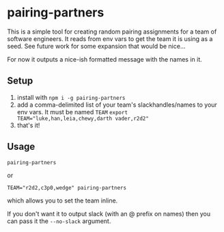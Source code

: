 # pairing-partners

This is a simple tool for creating random pairing assignments for a team of
software engineers. It reads from env vars to get the team it is using as a
seed. See future work for some expansion that would be nice...

For now it outputs a nice-ish formatted message with the names in it.

## Setup

1. install with `npm i -g pairing-partners`
2. add a comma-delimited list of your team's slackhandles/names to your
   env vars. It must be named `TEAM`
   `export TEAM="luke,han,leia,chewy,darth vader,r2d2"`
3. that's it!

## Usage

`pairing-partners`

or

`TEAM="r2d2,c3p0,wedge" pairing-partners`

which allows you to set the team inline.

If you don't want it to output slack (with an @ prefix on names) then you can
pass it the `--no-slack` argument.
